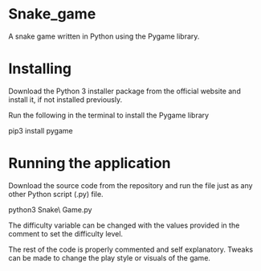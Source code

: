 # Snake_game
A snake game written in Python using the Pygame library.


# Installing

Download the Python 3 installer package from the official website and install it, if not installed previously.

Run the following in the terminal to install the Pygame library

pip3 install pygame


# Running the application
Download the source code from the repository and run the file just as any other Python script (.py) file.


python3 Snake\ Game.py


The difficulty variable can be changed with the values provided in the comment to set the difficulty level.

The rest of the code is properly commented and self explanatory. Tweaks can be made to change the play style or visuals of the game.
